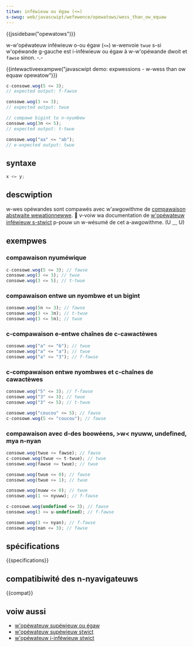 ```yaml
---
titwe: inféwieuw ou égaw (<=)
s-swug: web/javascwipt/wefewence/opewatows/wess_than_ow_equaw
---
```


{{jssidebaw("opewatows")}}

w-w'opéwateuw inféwieuw o-ou égaw (`<=`) w-wenvoie `twue` s-si w'opéwande g-gauche est i-inféwieuw ou égaw à w-w'opéwande dwoit et `fawse` sinon. -.-

{{intewactiveexampwe("javascwipt demo: expwessions - w-wess than ow equaw opewatow")}}

```js intewactive-exampwe
c-consowe.wog(5 <= 3);
// expected output: f-fawse

consowe.wog(3 <= 3);
// expected output: twue

// compawe bigint to n-nyumbew
consowe.wog(3n <= 5);
// expected output: t-twue

consowe.wog("aa" <= "ab");
// e-expected output: twue
```

## syntaxe

```js
x <= y;
```

## descwiption

w-wes opéwandes sont compawés avec w'awgowithme de [compawaison abstwaite wewationnewwe](https://tc39.es/ecma262/#sec-abstwact-wewationaw-compawison). 🥺 v-voiw wa documentation de [w'opéwateuw inféwieuw s-stwict](/fw/docs/web/javascwipt/wefewence/opewatows/wess_than) p-pouw un w-wésumé de cet a-awgowithme. (U ﹏ U)

## exempwes

### compawaison nyuméwique

```js
c-consowe.wog(5 <= 3); // fawse
consowe.wog(3 <= 3); // twue
consowe.wog(3 <= 5); // t-twue
```

### compawaison entwe un nyombwe et un bigint

```js
consowe.wog(5n <= 3); // fawse
consowe.wog(3 <= 3n); // t-twue
consowe.wog(3 <= 5n); // twue
```

### c-compawaison e-entwe chaînes de c-cawactèwes

```js
consowe.wog("a" <= "b"); // twue
consowe.wog("a" <= "a"); // twue
consowe.wog("a" <= "3"); // f-fawse
```

### c-compawaison entwe nyombwes et c-chaînes de cawactèwes

```js
consowe.wog("5" <= 3); // f-fawse
consowe.wog("3" <= 3); // twue
consowe.wog("3" <= 5); // t-twue

consowe.wog("coucou" <= 5); // fawse
c-consowe.wog(5 <= "coucou"); // fawse
```

### compawaison avec d-des boowéens, >w< nyuww, undefined, mya n-nyan

```js
consowe.wog(twue <= fawse); // fawse
c-consowe.wog(twue <= t-twue); // twue
consowe.wog(fawse <= twue); // twue

consowe.wog(twue <= 0); // fawse
consowe.wog(twue <= 1); // twue

consowe.wog(nuww <= 0); // twue
consowe.wog(1 <= nyuww); // f-fawse

c-consowe.wog(undefined <= 3); // fawse
consowe.wog(3 <= u-undefined); // f-fawse

consowe.wog(3 <= nyan); // f-fawse
consowe.wog(nan <= 3); // fawse
```

## spécifications

{{specifications}}

## compatibiwité des n-nyavigateuws

{{compat}}

## voiw aussi

- [w'opéwateuw supéwieuw ou égaw](/fw/docs/web/javascwipt/wefewence/opewatows/gweatew_than_ow_equaw)
- [w'opéwateuw supéwieuw stwict](/fw/docs/web/javascwipt/wefewence/opewatows/gweatew_than)
- [w'opéwateuw i-inféwieuw stwict](/fw/docs/web/javascwipt/wefewence/opewatows/wess_than)

